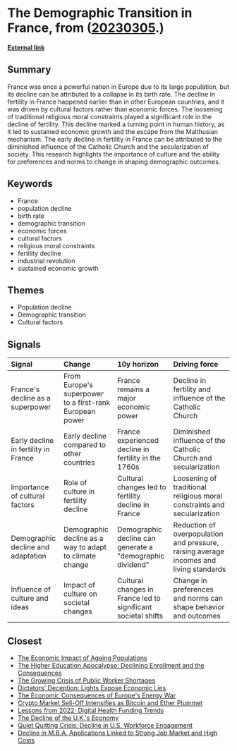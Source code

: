 # __The Demographic Transition in France__, from ([20230305](https://kghosh.substack.com/p/20230305).)

__[External link](https://worksinprogress.co/issue/frances-baby-bust)__



## Summary

France was once a powerful nation in Europe due to its large population, but its decline can be attributed to a collapse in its birth rate. The decline in fertility in France happened earlier than in other European countries, and it was driven by cultural factors rather than economic forces. The loosening of traditional religious moral constraints played a significant role in the decline of fertility. This decline marked a turning point in human history, as it led to sustained economic growth and the escape from the Malthusian mechanism. The early decline in fertility in France can be attributed to the diminished influence of the Catholic Church and the secularization of society. This research highlights the importance of culture and the ability for preferences and norms to change in shaping demographic outcomes.

## Keywords

* France
* population decline
* birth rate
* demographic transition
* economic forces
* cultural factors
* religious moral constraints
* fertility decline
* industrial revolution
* sustained economic growth

## Themes

* Population decline
* Demographic transition
* Cultural factors

## Signals

| Signal                               | Change                                                  | 10y horizon                                                   | Driving force                                                                          |
|:-------------------------------------|:--------------------------------------------------------|:--------------------------------------------------------------|:---------------------------------------------------------------------------------------|
| France's decline as a superpower     | From Europe's superpower to a first-rank European power | France remains a major economic power                         | Decline in fertility and influence of the Catholic Church                              |
| Early decline in fertility in France | Early decline compared to other countries               | France experienced decline in fertility in the 1760s          | Diminished influence of the Catholic Church and secularization                         |
| Importance of cultural factors       | Role of culture in fertility decline                    | Cultural changes led to fertility decline in France           | Loosening of traditional religious moral constraints and secularization                |
| Demographic decline and adaptation   | Demographic decline as a way to adapt to climate change | Demographic decline can generate a "demographic dividend"     | Reduction of overpopulation and pressure, raising average incomes and living standards |
| Influence of culture and ideas       | Impact of culture on societal changes                   | Cultural changes in France led to significant societal shifts | Change in preferences and norms can shape behavior and outcomes                        |

## Closest

* [The Economic Impact of Ageing Populations](bff595b72330d833dba477e2dc2a5656)
* [The Higher Education Apocalypse: Declining Enrollment and the Consequences](d64c4666be4d84f147f57055b74daa32)
* [The Growing Crisis of Public Worker Shortages](712282cfc63ea5f0d674c24ec2748d53)
* [Dictators' Deception: Lights Expose Economic Lies](40c2db3bc4702bff2612a3faba89097a)
* [The Economic Consequences of Europe's Energy War](eab98729272b0f85f67258553c6590c7)
* [Crypto Market Sell-Off Intensifies as Bitcoin and Ether Plummet](3df21712dc64230ab6f16aea00683d3f)
* [Lessons from 2022: Digital Health Funding Trends](94a0e8fa4feeea0751c7d3ea8ffd1302)
* [The Decline of the U.K.'s Economy](356a6ba108d8bfda52fe56a947f6b347)
* [Quiet Quitting Crisis: Decline in U.S. Workforce Engagement](1e45d2fc84595f57564761a068038652)
* [Decline in M.B.A. Applications Linked to Strong Job Market and High Costs](741fe3c74904ed78f07285a0a13f87f7)